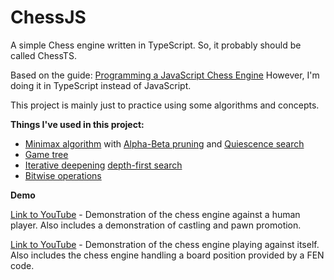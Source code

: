 # ChessJS

A simple Chess engine written in TypeScript. So, it probably should be called ChessTS.

Based on the guide: [Programming a JavaScript Chess Engine](https://www.youtube.com/playlist?list=PLZ1QII7yudbe4gz2gh9BCI6VDA-xafLog) However, I'm doing it in TypeScript instead of JavaScript.

This project is mainly just to practice using some algorithms and concepts.

**Things I've used in this project:**

- [Minimax algorithm](https://en.wikipedia.org/wiki/Minimax) with [Alpha-Beta pruning](https://en.wikipedia.org/wiki/Alpha%E2%80%93beta_pruning) and [Quiescence search](https://en.wikipedia.org/wiki/Quiescence_search)
- [Game tree](https://en.wikipedia.org/wiki/Game_tree)
- [Iterative deepening](https://en.wikipedia.org/wiki/Iterative_deepening_depth-first_search) [depth-first search](https://en.wikipedia.org/wiki/Depth-first_search)
- [Bitwise operations](https://en.wikipedia.org/wiki/Bitwise_operation)

**Demo**

[Link to YouTube](https://youtu.be/sxr40WbWKtI) - Demonstration of the chess engine against a human player. Also includes a demonstration of castling and pawn promotion.

[Link to YouTube](https://youtu.be/Y1Rce3zqpuU) - Demonstration of the chess engine playing against itself. Also includes the chess engine handling a board position provided by a FEN code.
